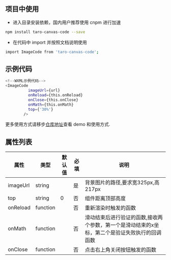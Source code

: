 ## 项目中使用

- 进入目录安装依赖，国内用户推荐使用 cnpm 进行加速

```bash
npm install taro-canvas-code --save
```

- 在代码中 import 并按照文档说明使用

```bash
import ImageCode from 'taro-canvas-code';
```
## 示例代码

```bash
<!--WXML示例代码-->
<ImageCode
          imageUrl={url}
          onReload={this.onReload}
          onClose={this.onClose}
          onMath={this.onMath}
          top={'30%'}
        />
```

更多使用方式请移步[仓库地址](https://github.com/xml123/imageCode.git)查看 demo 和使用方式.

## 属性列表

| 属性               | 类型         | 默认值     | 必填 | 说明   |
| ----------------- | ------------ | ----------  | -----| --------- |
| imageUrl          | string       |             |  是  | 背景图片的路径,要求宽325px,高217px |
| top               | string       |      0      |  否  | 组件距离顶部高度              |
| onReload          | function     |             |  否  | 重新渲染时触发的函数           |
| onMath            | function     |             |  否  | 滑动结束后进行验证的函数,接收两个参数，第一个是滑动结束的x坐标，第二个是验证失败执行的回调函数           |
| onClose           | function     |             |  否  | 点击右上角关闭按钮触发的函数     |
